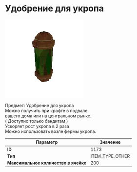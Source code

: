 # Удобрение для укропа

![Item Image](../img/1173.webp?raw=true)

Предмет: Удобрение для укропа<br>Можно получить при крафте в подвале<br>вашего дома или на центральном рынке.<br>( Доступно только бандитам )<br>Ускоряет рост укропа в 2 раза<br>Можно использовать возле фермы укропа.


| Параметр | Значение |
|----------|----------|
| **ID** | 1173 |
| **Тип** | ITEM_TYPE_OTHER |
| **Максимальное количество в ячейке** | 200 |

